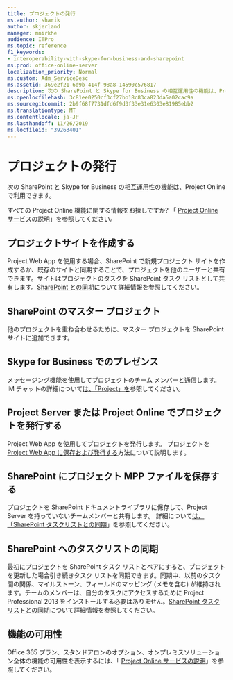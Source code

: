 ```yaml
---
title: プロジェクトの発行
ms.author: sharik
author: skjerland
manager: mnirkhe
audience: ITPro
ms.topic: reference
f1_keywords:
- interoperability-with-skype-for-business-and-sharepoint
ms.prod: office-online-server
localization_priority: Normal
ms.custom: Adm_ServiceDesc
ms.assetid: 369e2f21-6d9b-414f-98a8-14590c576817
description: 次の SharePoint と Skype for Business の相互運用性の機能は、Project Online で利用できます。
ms.openlocfilehash: 3c81ee0250cf3cf27bb18c83ca823da5a02cac9a
ms.sourcegitcommit: 2b9f68f7731dfd6f9d3f33e31e6303e81985ebb2
ms.translationtype: MT
ms.contentlocale: ja-JP
ms.lasthandoff: 11/26/2019
ms.locfileid: "39263401"
---
```

# <a name="project-publishing"></a>プロジェクトの発行

次の SharePoint と Skype for Business の相互運用性の機能は、Project Online で利用できます。
  
すべての Project Online 機能に関する情報をお探しですか? 「 [Project Online サービスの説明](project-online-service-description.md)」を参照してください。
  
## <a name="create-a-project-site"></a>プロジェクトサイトを作成する

Project Web App を使用する場合、SharePoint で新規プロジェクト サイトを作成するか、既存のサイトと同期することで、プロジェクトを他のユーザーと共有できます。サイトはプロジェクトのタスクを SharePoint タスク リストとして共有します。[SharePoint との同期](https://go.microsoft.com/fwlink/p/?LinkId=271352)について詳細情報を参照してください。
  
## <a name="master-projects-on-sharepoint"></a>SharePoint のマスター プロジェクト

他のプロジェクトを重ね合わせるために、マスター プロジェクトを SharePoint サイトに追加できます。 
  
## <a name="presence-with-skype-for-business"></a>Skype for Business でのプレゼンス

メッセージング機能を使用してプロジェクトのチーム メンバーと通信します。 IM チャットの詳細について[は、「Project」を](https://go.microsoft.com/fwlink/p/?LinkId=271351)参照してください。
  
## <a name="publish-projects-on-project-server-or-project-online"></a>Project Server または Project Online でプロジェクトを発行する

Project Web App を使用してプロジェクトを発行します。 プロジェクトを[Project Web App に保存および発行する](https://go.microsoft.com/fwlink/p/?LinkId=271354)方法について説明します。
  
## <a name="save-a-project-mpp-file-on-sharepoint"></a>SharePoint にプロジェクト MPP ファイルを保存する

プロジェクトを SharePoint ドキュメントライブラリに保存して、Project Server を持っていないチームメンバーと共有します。 詳細について[は、「SharePoint タスクリストとの同期](https://go.microsoft.com/fwlink/p/?LinkId=271353)」を参照してください。
  
## <a name="task-list-sync-to-sharepoint"></a>SharePoint へのタスクリストの同期

最初にプロジェクトを SharePoint タスク リストとペアにすると、プロジェクトを更新した場合引き続きタスク リストを同期できます。同期中、以前のタスク間の関係、マイルストーン、フィールドのマッピング (メモを含む) が維持されます。チームのメンバーは、自分のタスクにアクセスするために Project Professional 2013 をインストールする必要はありません。[SharePoint タスク リストとの同期](https://go.microsoft.com/fwlink/p/?LinkId=271353)について詳細情報を参照してください。
  
## <a name="feature-availability"></a>機能の可用性

Office 365 プラン、スタンドアロンのオプション、オンプレミスソリューション全体の機能の可用性を表示するには、「 [Project Online サービスの説明](project-online-service-description.md)」を参照してください。
  

